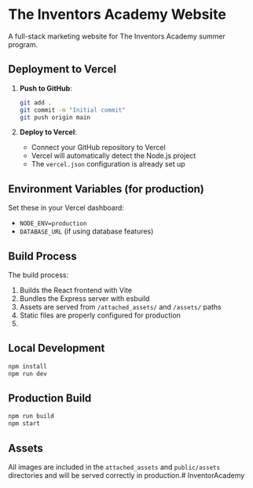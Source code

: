 # The Inventors Academy Website

A full-stack marketing website for The Inventors Academy summer program.

## Deployment to Vercel

1. **Push to GitHub**:
   ```bash
   git add .
   git commit -m "Initial commit"
   git push origin main
   ```

2. **Deploy to Vercel**:
   - Connect your GitHub repository to Vercel
   - Vercel will automatically detect the Node.js project
   - The `vercel.json` configuration is already set up

## Environment Variables (for production)

Set these in your Vercel dashboard:
- `NODE_ENV=production`
- `DATABASE_URL` (if using database features)

## Build Process

The build process:
1. Builds the React frontend with Vite
2. Bundles the Express server with esbuild
3. Assets are served from `/attached_assets/` and `/assets/` paths
4. Static files are properly configured for production
5. 

## Local Development

```bash
npm install
npm run dev
```

## Production Build

```bash
npm run build
npm start
```

## Assets

All images are included in the `attached_assets` and `public/assets` directories and will be served correctly in production.# InventorAcademy
